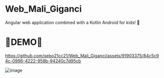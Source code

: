 # Web_Mali_Giganci
Angular web application combined with a Kotlin Android for kids! 🚀

# 🚀DEMO🚀

https://github.com/sebo21cc21/Web_Mali_Giganci/assets/91903375/84c5c94c-0996-4222-958b-94240c7d95cb

![image](https://github.com/sebo21cc21/Web_Mali_Giganci/assets/91903375/10759c5c-a369-4976-b39d-5b47aa23fa58)
